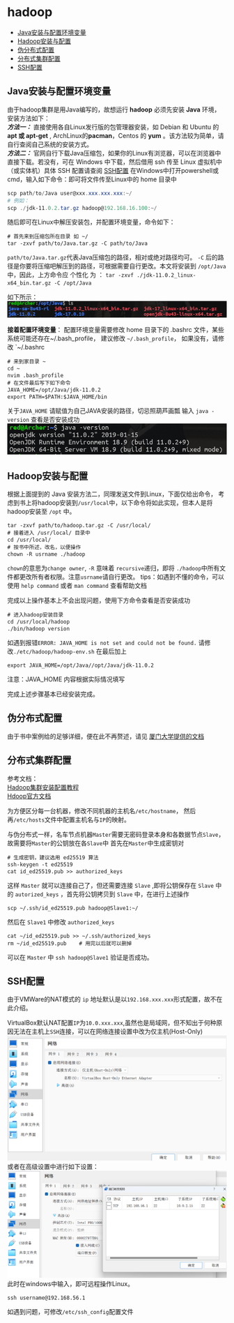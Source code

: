 # hadoop

- [Java安装与配置环境变量](#Java安装与配置环境变量)
- [Hadoop安装与配置](#Hadoop安装与配置)
- [伪分布式配置](#伪分布式配置)
- [分布式集群配置](#分布式集群配置)
- [SSH配置](SSH配置)

## Java安装与配置环境变量
由于hadoop集群是用Java编写的，故想运行 **hadoop** 必须先安装 **Java** 环境， 安装方法如下：
</br>
	***方法一：***
		直接使用各自Linux发行版的包管理器安装，如 Debian 和 Ubuntu 的 **apt 或 apt-get** , ArchLinux的**pacman**，Centos 的 **yum** 。该方法较为简单，请自行查阅自己系统的安装方式。
  </br>
	 ***方法二：***
		 官网自行下载Java压缩包，如果你的Linux有浏览器，可以在浏览器中直接下载。若没有，可在 Windows 中下载，然后借用 ssh 传至 Linux 虚拟机中（或实体机）具体 SSH 配置请查阅 [SSH配置](#SSH配置)
		 在Windows中打开powershell或cmd，输入如下命令：即可将文件传至Linux中的 home 目录中
```powershell
scp path/to/Java user@xxx.xxx.xxx.xxx:~/
# 例如：
scp ./jdk-11.0.2.tar.gz hadoop@192.168.16.100:~/
```
随后即可在Linux中解压安装包，并配置环境变量，命令如下：
```shell
# 首先来到压缩包所在目录 如 ~/
tar -zxvf path/to/Java.tar.gz -C path/to/Java
```
`path/to/Java.tar.gz`代表Java压缩包的路径，相对或绝对路径均可。
`-C` 后的路径是你要将压缩吧解压到的路径，可根据需要自行更改。本文将安装到 `/opt/Java`中，因此，上方命令应 个性化 为 ： `tar -zxvf ./jdk-11.0.2_linux-x64_bin.tar.gz -C /opt/Java`

如下所示：
<img src="./assert/Pasted image 20240321175524.png">

**接着配置环境变量**：
配置环境变量需要修改 home 目录下的 .bashrc 文件，某些系统可能还存在~/.bash_profile， 建议修改 `~/.bash_profile`， 如果没有，请修改 `~/.bashrc
```shell
# 来到家目录 ~
cd ~
nvim .bash_profile
# 在文件最后写下如下命令
JAVA_HOME=/opt/Java/jdk-11.0.2
export PATH=$PATH:$JAVA_HOME/bin
```
关于`JAVA_HOME` 请赋值为自己JAVA安装的路径，切忌照葫芦画瓢
输入 `java -version` 查看是否安装成功
<img src="./assert/Pasted image 20240321180425.png">
## Hadoop安装与配置

根据上面提到的 Java 安装方法二，同理发送文件到Linux，下面仅给出命令， 考虑到书上将hadoop安装到`/usr/local`中，以下命令将如此实现，但本人是将 hadoop安装至 `/opt` 中。
```shell
tar -zxvf path/to/hadoop.tar.gz -C /usr/local/
# 接着进入 /usr/local/ 目录中
cd /usr/local/
# 按书中所述，改名，以便操作
chown -R usrname ./hadoop
```
`chown`的意思为`change owner`, `-R` 意味着 `recursive`递归，即将 `./hadoop`中所有文件都更改所有者权限。注意`usrname`请自行更改。
tips：如遇到不懂的命令，可以使用 `help command` 或者 `man command` 查看帮助文档

完成以上操作基本上不会出现问题，使用下方命令查看是否安装成功
```shell
# 进入hadoop安装目录
cd /usr/local/hadoop
./bin/hadoop version
```
如遇到报错`ERROR: JAVA_HOME is not set and could not be found.` 请修改`./etc/hadoop/hadoop-env.sh` 在最后加上 
```shell
export JAVA_HOME=/opt/Java//opt/Java/jdk-11.0.2
```
注意：JAVA_HOME 内容根据实际情况填写

完成上述步骤基本已经安装完成。

## 伪分布式配置
由于书中案例给的足够详细，便在此不再赘述，请见 [厦门大学提供的文档](https://dblab.xmu.edu.cn/blog/2441/)

## 分布式集群配置

参考文档：</br>
[Hadoop集群安装配置教程](https://dblab.xmu.edu.cn/blog/2775/)
</br>
[Hdoop官方文档](https://hadoop.apache.org/docs/r3.3.6/hadoop-project-dist/hadoop-common/ClusterSetup.html)

为方便区分每一台机器，修改不同机器的主机名`/etc/hostname`， 然后再`/etc/hosts`文件中配置主机名与`IP`的映射。

与伪分布式一样，名车节点机器`Master`需要无密码登录本身和各数据节点`Slave`， 故需要将`Master`的公钥放在各`Slave`中
首先在`Master`中生成密钥对
```shell
# 生成密钥，建议选用 ed25519 算法
ssh-keygen -t ed25519
cat id_ed25519.pub >> authorized_keys
```
这样 `Master` 就可以连接自己了，但还需要连接 `Slave` ,即将公钥保存在 `Slave` 中的 `autorized_keys` ，首先将公钥拷贝到 `Slave` 中，在进行上述操作
```shell
scp ~/.ssh/id_ed25519.pub hadoop@Slave1:~/
```
然后在 `Slave1` 中修改 `authorized_keys` 
```shell
cat ~/id_ed25519.pub >> ~/.ssh/authorized_keys
rm ~/id_ed25519.pub    # 用完以后就可以删掉
```
可以在 `Master` 中 `ssh hadoop@Slave1` 验证是否成功。

## SSH配置

由于VMWare的NAT模式的 `ip` 地址默认是以`192.168.xxx.xxx`形式配置，故不在此介绍。

VirtualBox默认NAT配置`IP`为`10.0.xxx.xxx`,虽然也是局域网，但不知出于何种原因无法在主机上`SSH`连接，可以在网络连接设置中改为仅主机(Host-Only)
<img src="./assert/vb.png">
或者在高级设置中进行如下设置：
<img src="./assert/vb1.png">
此时在windows中输入，即可远程操作Linux。
```shell
ssh username@192.168.56.1
```
如遇到问题，可修改`/etc/ssh_config`配置文件
